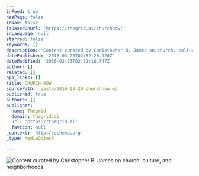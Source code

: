 ```yaml
---
inFeed: true
hasPage: false
inNav: false
isBasedOnUrl: 'https://thegrid.ai/churchnow/'
inLanguage: null
starred: false
keywords: []
description: 'Content curated by Christopher B. James on church, culture, and neighborhoods. '
datePublished: '2016-03-23T02:52:20.920Z'
dateModified: '2016-03-23T02:52:18.747Z'
author: []
related: []
app_links: []
title: CHURCH NOW
sourcePath: _posts/2016-03-20-churchnow.md
published: true
authors: []
publisher:
  name: Thegrid
  domain: thegrid.ai
  url: 'https://thegrid.ai'
  favicon: null
_context: 'http://schema.org'
_type: MediaObject

---
```

![Content curated by Christopher B. James on church, culture, and neighborhoods. ](https://s3-us-west-2.amazonaws.com/the-grid-img/p/d1d4a7ba33b2e61f81a440d0d9e052e2c6651c92.png)